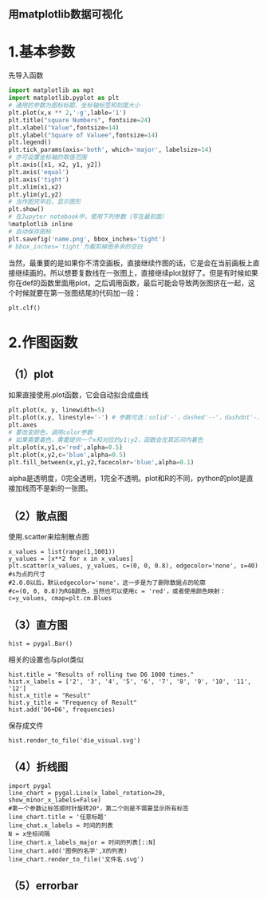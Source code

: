 ## 用matplotlib数据可视化
# 1.基本参数
先导入函数
```python
import matplotlib as mpt
import matplotlib.pyplot as plt
# 通用的参数为图标标题、坐标轴标签和刻度大小
plt.plot(x,x ** 2,'-g',lable='1')
plt.title("square Numbers", fontsize=24)
plt.xlabel("Value",fontsize=14)
plt.ylabel("Square of Valuee",fontsize=14)
plt.legend()
plt.tick_params(axis='both', which='major', labelsize=14)
# 亦可设置坐标轴的取值范围
plt.axis([x1, x2, y1, y2])
plt.axis('equal')
plt.axis('tight')
plt.xlim(x1,x2)
plt.ylim(y1,y2)
# 当作图完毕后，显示图形
plt.show()
# 在Jupyter notebook中，使用下列参数（写在最前面）
%matplotlib inline
# 自动保存图标
plt.savefig('name.png', bbox_inches='tight')
# bbox_inches='tight'为裁剪掉图多余的空白
```
当然，最重要的是如果你不清空画板，直接继续作图的话，它是会在当前画板上直接继续画的。所以想要复数线在一张图上，直接继续plot就好了。但是有时候如果你在def的函数里面用plot，之后调用函数，最后可能会导致两张图挤在一起，这个时候就要在第一张图结尾的代码加一段：
```python
plt.clf()
```
# 2.作图函数
## （1）plot
如果直接使用.plot函数，它会自动拟合成曲线
```python
plt.plot(x, y, linewidth=5)
plt.plot(x,y, linestyle='-') # 参数可选：solid'-'，dashed'--'，dashdot'-.'，dotted':'
plt.axes
# 要改变颜色，调用color参数
# 如果需要着色，需要提供一个x和对应的y1\y2，函数会在其区间内着色
plt.plot(x,y1,c='red',alpha=0.5)
plt.plot(x,y2,c='blue',alpha=0.5)
plt.fill_between(x,y1,y2,facecolor='blue',alpha=0.1)
```
alpha是透明度，0完全透明，1完全不透明。plot和R的不同，python的plot是直接加线而不是新的一张图。

## （2）散点图
使用.scatter来绘制散点图
```
x_values = list(range(1,1001))
y_values = [x**2 for x in x_values]
plt.scatter(x_values, y_values, c=(0, 0, 0.8), edgecolor='none', s=40)
#s为点的尺寸
#2.0.0以后，默认edgecolor='none'，这一步是为了删除数据点的轮廓
#c=(0, 0, 0.8)为RGB颜色，当然也可以使用c = 'red'，或者使用颜色映射：c=y_values, cmap=plt.cm.Blues
```
## （3）直方图
```
hist = pygal.Bar()
```
相关的设置也与plot类似
```
hist.title = "Results of rolling two D6 1000 times."
hist.x_labels = ['2', '3', '4', '5', '6', '7', '8', '9', '10', '11', '12']
hist.x_title = "Result"
hist.y_title = "Frequency of Result"
hist.add('D6+D6', frequencies)
```
保存成文件
```
hist.render_to_file('die_visual.svg')
```
## （4）折线图
```
import pygal
line_chart = pygal.Line(x_label_rotation=20, show_minor_x_labels=False)
#第一个参数让标签顺时针旋转20°，第二个则是不需要显示所有标签
line_chart.title = '任意标题'
line_chat.x_labels = 时间的列表
N = x坐标间隔
line_chart.x_labels_major = 时间的列表[::N]
line_chart.add('图例的名字',X的列表)
line_chart.render_to_file('文件名.svg')
```

## （5）errorbar
